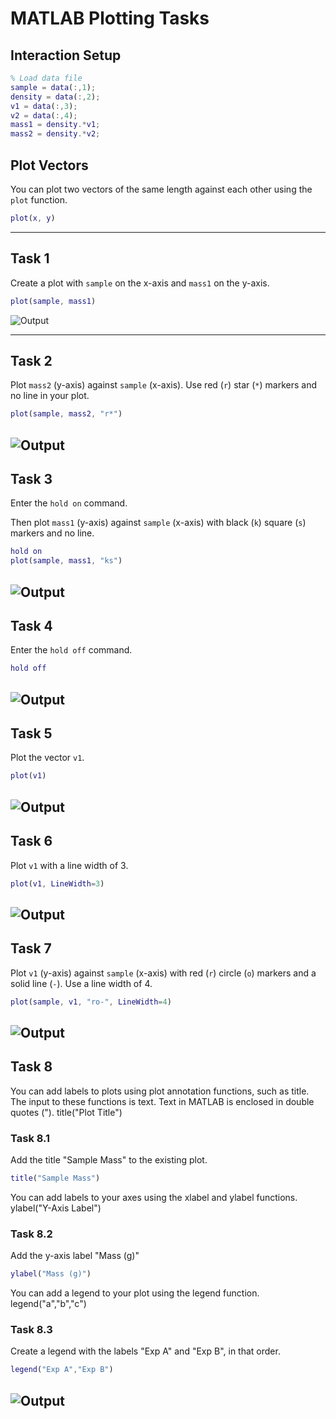 
# MATLAB Plotting Tasks

## Interaction Setup
```matlab
% Load data file
sample = data(:,1);
density = data(:,2);
v1 = data(:,3);
v2 = data(:,4);
mass1 = density.*v1;
mass2 = density.*v2;
```

## Plot Vectors
You can plot two vectors of the same length against each other using the `plot` function.

```matlab
plot(x, y)
```

---

## Task 1  
Create a plot with `sample` on the x-axis and `mass1` on the y-axis.

```matlab
plot(sample, mass1)
```

![Output](https://github.com/kashikaga/matlab/blob/main/plot%201.png)


---

## Task 2  
Plot `mass2` (y-axis) against `sample` (x-axis). Use red (`r`) star (`*`) markers and no line in your plot.

```matlab
plot(sample, mass2, "r*")
```
![Output](https://github.com/kashikaga/matlab/blob/main/plot%206.png)
---

## Task 3  
Enter the `hold on` command.  

Then plot `mass1` (y-axis) against `sample` (x-axis) with black (`k`) square (`s`) markers and no line.

```matlab
hold on
plot(sample, mass1, "ks")
```
![Output](https://github.com/kashikaga/matlab/blob/main/plot%207.png)
---

## Task 4  
Enter the `hold off` command.

```matlab
hold off
```
![Output](https://github.com/kashikaga/matlab/blob/main/plot%202.png)
---

## Task 5  
Plot the vector `v1`.

```matlab
plot(v1)
```
![Output](https://github.com/kashikaga/matlab/blob/main/plot%203.png)
---

## Task 6  
Plot `v1` with a line width of 3.

```matlab
plot(v1, LineWidth=3)
```
![Output](https://github.com/kashikaga/matlab/blob/main/plot%204.png)
---

## Task 7  
Plot `v1` (y-axis) against `sample` (x-axis) with red (`r`) circle (`o`) markers and a solid line (`-`). Use a line width of 4.

```matlab
plot(sample, v1, "ro-", LineWidth=4)
```
![Output](https://github.com/kashikaga/matlab/blob/main/plot%205.png)
---

## Task 8
You can add labels to plots using plot annotation functions, such as title. The input to these functions is text. Text in MATLAB is enclosed in double quotes (").
title("Plot Title")

### Task 8.1
Add the title "Sample Mass" to the existing plot.
```matlab
title("Sample Mass")
```
You can add labels to your axes using the xlabel and ylabel functions.
ylabel("Y-Axis Label")

### Task 8.2
Add the y-axis label "Mass (g)"
```matlab
ylabel("Mass (g)")
```
You can add a legend to your plot using the legend function.
legend("a","b","c")
### Task 8.3
Create a legend with the labels "Exp A" and "Exp B", in that order.
```matlab
legend("Exp A","Exp B")
```

![Output](https://github.com/kashikaga/matlab/blob/main/plot%208.png)
---
